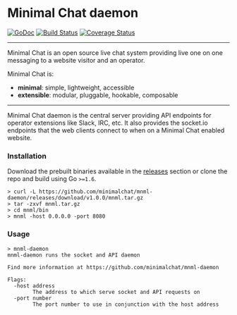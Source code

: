 # Minimal Chat daemon

[![GoDoc](https://godoc.org/github.com/minimalchat/mnml-daemon?status.svg)](https://godoc.org/github.com/minimalchat/mnml-daemon)
[![Build Status](https://travis-ci.org/minimalchat/mnml-daemon.svg?branch=master)](https://travis-ci.org/minimalchat/mnml-daemon)
[![Coverage Status](https://coveralls.io/repos/github/minimalchat/mnml-daemon/badge.svg?branch=master)](https://coveralls.io/github/minimalchat/mnml-daemon?branch=master)

---

Minimal Chat is an open source live chat system providing live one on one messaging to a website visitor and an operator.

Minimal Chat is:
-   **minimal**: simple, lightweight, accessible
-   **extensible**: modular, pluggable, hookable, composable

---

Minimal Chat daemon is the central server providing API endpoints for operator extensions like Slack, IRC, etc. It also provides the socket.io endpoints that the web clients connect to when on a Minimal Chat enabled website.

### Installation

Download the prebuilt binaries available in the [releases]() section or clone the repo and build using Go `>=1.6`.

```
> curl -L https://github.com/minimalchat/mnml-daemon/releases/download/v1.0.0/mnml.tar.gz
> tar -zxvf mnml.tar.gz
> cd mnml/bin
> mnml -host 0.0.0.0 -port 8080
```

### Usage

```
> mnml-daemon
mnml-daemon runs the socket and API daemon

Find more information at https://github.com/minimalchat/mnml-daemon

Flags:
  -host address
        The address to which serve socket and API requests on
  -port number
        The port number to use in conjunction with the host address
```
